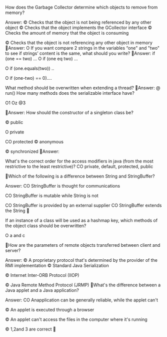 How does the Garbage Collector determine
which objects to remove from memory?

Answer:
© Checks that the object is not being referenced by any other object
© Checks that the object implements the GCollector interface
© Checks the amount of memory that the object is consuming

© Checks that the object is not referencing any other object in memory
Answer:
O
If you want compare 2 strings in the variables
“one" and "two" to see if strings’ content is the same,
what should you write?
Answer:
 if (one == two) ...
O if (one eq two) ...

O if (one.equals(two)) ..

O if (one-two) == 0)....



What method should be overwritten
when extending a thread?
Answer:
@ run()
How many methods does the serializable interface have?

O1
Oz
@3

Answer:
How should the constructor of a singleton class be?

© public

O private

CO protected
© anonymous

© synchronized
Answer:


What's the correct order for the access modifiers
in java (from the most restrictive to the least restrictive)?
CO private, default, protected, public

Which of the following is a difference
between String and StringBuffer?

Answer:
CO StringBuffer is thought for communications

CO StringBuffer is mutable while String is not

CO StringBuffer is provided by an external supplier
CO StringBuffer extends the String
 

If an instance of a class will be used as a hashmap key,
which methods of the object class should be overwritten?

O a and c

How are the parameters of remote objects
transferred between client and server?

Answer:
© A proprietary protocol that's determined by the provider of the RMI implementation
© Standard Java Serialization

© Internet Inter-ORB Protocol (IIOP)

© Java Remote Method Protocol (JRMP)
What's the difference between
a Java applet and a Java application?

Answer:
CO Anapplication can be generally reliable, while the applet can't

© An applet is executed through a browser

© An applet can't access the files in the computer where it's running

© 1,2and 3 are correct
